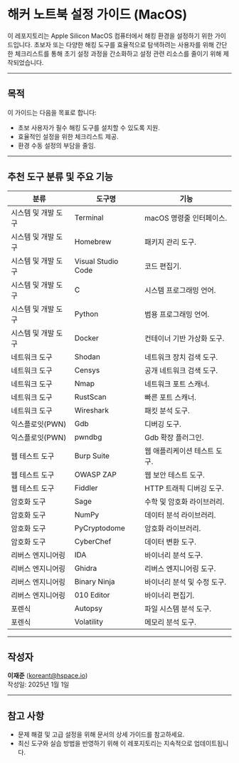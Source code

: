 # 해커 노트북 설정 가이드 (MacOS)

이 레포지토리는 Apple Silicon MacOS 컴퓨터에서 해킹 환경을 설정하기 위한 가이드입니다. 초보자 또는 다양한 해킹 도구를 효율적으로 탐색하려는 사용자를 위해 간단한 체크리스트를 통해 초기 설정 과정을 간소화하고 설정 관련 리소스를 줄이기 위해 제작되었습니다.

---

## 목적
이 가이드는 다음을 목표로 합니다:
- 초보 사용자가 필수 해킹 도구를 설치할 수 있도록 지원.
- 효율적인 설정을 위한 체크리스트 제공.
- 환경 수동 설정의 부담을 줄임.

---

## 추천 도구 분류 및 주요 기능

| 분류               | 도구명            | 기능                              |
|--------------------|------------------|-----------------------------------|
| 시스템 및 개발 도구 | Terminal         | macOS 명령줄 인터페이스.          |
| 시스템 및 개발 도구 | Homebrew         | 패키지 관리 도구.                 |
| 시스템 및 개발 도구 | Visual Studio Code | 코드 편집기.                      |
| 시스템 및 개발 도구 | C                | 시스템 프로그래밍 언어.           |
| 시스템 및 개발 도구 | Python           | 범용 프로그래밍 언어.             |
| 시스템 및 개발 도구 | Docker           | 컨테이너 기반 가상화 도구.        |
| 네트워크 도구       | Shodan           | 네트워크 장치 검색 도구.          |
| 네트워크 도구       | Censys           | 공개 네트워크 검색 도구.          |
| 네트워크 도구       | Nmap             | 네트워크 포트 스캐너.             |
| 네트워크 도구       | RustScan         | 빠른 포트 스캐너.                 |
| 네트워크 도구       | Wireshark        | 패킷 분석 도구.                   |
| 익스플로잇(PWN)     | Gdb              | 디버깅 도구.                      |
| 익스플로잇(PWN)     | pwndbg           | Gdb 확장 플러그인.                |
| 웹 테스트 도구      | Burp Suite       | 웹 애플리케이션 테스트 도구.      |
| 웹 테스트 도구      | OWASP ZAP        | 웹 보안 테스트 도구.              |
| 웹 테스트 도구      | Fiddler          | HTTP 트래픽 디버깅 도구.          |
| 암호화 도구         | Sage             | 수학 및 암호화 라이브러리.        |
| 암호화 도구         | NumPy            | 데이터 분석 라이브러리.           |
| 암호화 도구         | PyCryptodome     | 암호화 라이브러리.                |
| 암호화 도구         | CyberChef        | 데이터 변환 도구.                 |
| 리버스 엔지니어링    | IDA              | 바이너리 분석 도구.               |
| 리버스 엔지니어링    | Ghidra           | 리버스 엔지니어링 도구.           |
| 리버스 엔지니어링    | Binary Ninja     | 바이너리 분석 및 수정 도구.       |
| 리버스 엔지니어링    | 010 Editor       | 바이너리 편집기.                  |
| 포렌식              | Autopsy          | 파일 시스템 분석 도구.            |
| 포렌식              | Volatility       | 메모리 분석 도구.                 |

---


## 작성자
**이재준** (koreant@hspace.io)  
작성일: 2025년 1월 1일

---

## 참고 사항
- 문제 해결 및 고급 설정을 위해 문서의 상세 가이드를 참고하세요.
- 최신 도구와 실습 방법을 반영하기 위해 이 레포지토리는 지속적으로 업데이트됩니다.
